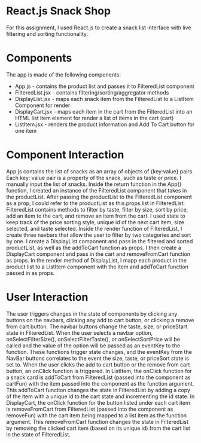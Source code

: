 # React.js Snack Shop
For this assignment, I used React.js to create a snack list interface with live filtering and sorting functionality. 

# Components
The app is made of the following components: 
* App.js - contains the product list and passes it to FilteredList component
* FilteredList.jsx - contains filtering/sorting/aggregator methods
* DisplayList.jsx - maps each snack item from the FilteredList to a ListItem Component for render
* DisplayCart.jsx - maps each item in the cart from the FilteredList into an HTML list item element for render a list of items in the cart (cart) 
* ListItem.jsx - renders the product information and Add To Cart button for one item

# Component Interaction
App.js contains the list of snacks as an array of objects of {key:value} pairs. Each key: value pair is a property of the snack, such as taste or price. I manually input the list of snacks. Inside the return function in the App() function, I created an instance of the FilteredList component that takes in the productList. After passing the productList to the FilteredList component as a prop, I could refer to the productList as this.props.list in FilteredList. FilteredList contains methods to filter by taste, filter by size, sort by price, add an item to the cart, and remove an item from the cart. I used state to keep track of the price sorting style, unique id of the next cart item, size selected, and taste selected. Inside the render function of FilteredList, I create three navbars that allow the user to filter by two categories and sort by one. I create a DisplayList component and pass in the filtered and sorted productList, as well as the addToCart function as props. I then create a DisplayCart component and pass in the cart and removeFromCart function as props. In the render method of DisplayList, I mapp each product in the product list to a ListItem component with the item and addToCart function passed in as props.


# User Interaction
The user triggers changes in the state of components by clicking any buttons on the navbars, clicking any add to cart button, or clicking a remove from cart button. The navbar buttons change the taste, size, or priceStart state in FilteredList. When the user selects a navbar option, onSelectFilterSize(), onSelectFilterTaste(), or onSelectSortPrice will be called and the value of the option will be passed as an eventKey to the function. These functions trigger state changes, and the eventKey from the NavBar buttons correlates to the event the size, taste, or priceSort state is set to.  When the user clicks the add to cart button or the remove from cart button, an onClick function is triggered. In ListItem, the onClick function for a snack card is addToCart from FilteredList (passed into the component as cartFun) with the item passed into the component as the function argument. This addToCart function changes the state in FilteredList by adding a copy of the item with a unique id to the cart state and incrementing the id state. In DisplayCart, the onClick function for the button listed under each cart item is removeFromCart from FilteredList (passed into the component as removeFun) with the cart item being mapped to a list item as the function argument. This removeFromCart function changes the state in FilteredList by removing the clicked cart item (based on its unique id) from the cart list in the state of FilteredList.